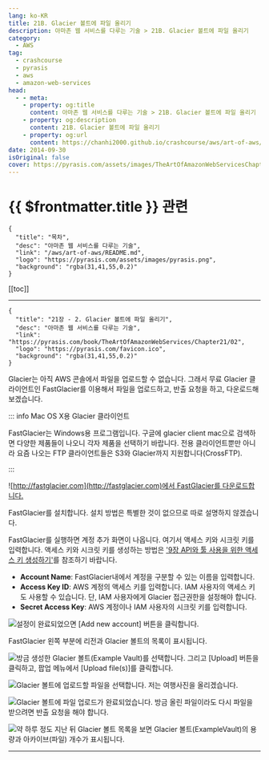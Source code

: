 ```yaml
---
lang: ko-KR
title: 21B. Glacier 볼트에 파일 올리기
description: 아마존 웹 서비스를 다루는 기술 > 21B. Glacier 볼트에 파일 올리기
category:
  - AWS
tag: 
  - crashcourse
  - pyrasis
  - aws 
  - amazon-web-services
head:
  - - meta:
    - property: og:title
      content: 아마존 웹 서비스를 다루는 기술 > 21B. Glacier 볼트에 파일 올리기
    - property: og:description
      content: 21B. Glacier 볼트에 파일 올리기
    - property: og:url
      content: https://chanhi2000.github.io/crashcourse/aws/art-of-aws/21B.html
date: 2014-09-30
isOriginal: false
cover: https://pyrasis.com/assets/images/TheArtOfAmazonWebServicesChapter21/3_.png
---
```


# {{ $frontmatter.title }} 관련

```component VPCard
{
  "title": "목차",
  "desc": "아마존 웹 서비스를 다루는 기술",
  "link": "/aws/art-of-aws/README.md",
  "logo": "https://pyrasis.com/assets/images/pyrasis.png",
  "background": "rgba(31,41,55,0.2)"
}
```

[[toc]]

---

```component VPCard
{
  "title": "21장 - 2. Glacier 볼트에 파일 올리기",
  "desc": "아마존 웹 서비스를 다루는 기술",
  "link": "https://pyrasis.com/book/TheArtOfAmazonWebServices/Chapter21/02",
  "logo": "https://pyrasis.com/favicon.ico",
  "background": "rgba(31,41,55,0.2)"
}
```

Glacier는 아직 AWS 콘솔에서 파일을 업로드할 수 없습니다. 그래서 무료 Glacier 클라이언트인 FastGlacier를 이용해서 파일을 업로드하고, 반출 요청을 하고, 다운로드해보겠습니다.

::: info <FontIcon icon="iconfont icon-macos"/>Mac OS X용 Glacier 클라이언트

FastGlacier는 Windows용 프로그램입니다. 구글에 glacier client mac으로 검색하면 다양한 제품들이 나오니 각자 제품을 선택하기 바랍니다. 전용 클라이언트뿐만 아니라 요즘 나오는 FTP 클라이언트들은 S3와 Glacier까지 지원합니다(CrossFTP).

:::

![[<FontIcon icon="fas fa-globe"/>http://fastglacier.com](http://fastglacier.com)에서 FastGlacier를 다운로드합니다.](https://pyrasis.com/assets/images/TheArtOfAmazonWebServicesChapter21/10_.png)

FastGlacier를 설치합니다. 설치 방법은 특별한 것이 없으므로 따로 설명하지 않겠습니다.

FastGlacier를 실행하면 계정 추가 화면이 나옵니다. 여기서 액세스 키와 시크릿 키를 입력합니다. 액세스 키와 시크릿 키를 생성하는 방법은 ['9장 API와 툴 사용을 위한 액세스 키 생성하기'](09.md)를 참조하기 바랍니다.

- **Account Name**: FastGlacier내에서 계정을 구분할 수 있는 이름을 입력합니다.
- **Access Key ID**: AWS 계정의 액세스 키를 입력합니다. IAM 사용자의 액세스 키도 사용할 수 있습니다. 단, IAM 사용자에게 Glacier 접근권한을 설정해야 합니다.
- **Secret Access Key**: AWS 계정이나 IAM 사용자의 시크릿 키를 입력합니다.

![설정이 완료되었으면 <FontIcon icon="iconfont icon-select"/>`[Add new account]` 버튼을 클릭합니다.](https://pyrasis.com/assets/images/TheArtOfAmazonWebServicesChapter21/11_.png)

FastGlacier 왼쪽 부분에 리전과 Glacier 볼트의 목록이 표시됩니다.

![방금 생성한 Glacier 볼트(Example Vault)를 선택합니다. 그리고 <FontIcon icon="iconfont icon-select"/>`[Upload]` 버튼을 클릭하고, 팝업 메뉴에서 <FontIcon icon="iconfont icon-select"/>`[Upload file(s)]`를 클릭합니다.](https://pyrasis.com/assets/images/TheArtOfAmazonWebServicesChapter21/12_.png)

![Glacier 볼트에 업로드할 파일을 선택합니다. 저는 여행사진을 올리겠습니다.](https://pyrasis.com/assets/images/TheArtOfAmazonWebServicesChapter21/13_.png)

![Glacier 볼트에 파일 업로드가 완료되었습니다. 방금 올린 파일이라도 다시 파일을 받으려면 반출 요청을 해야 합니다.](https://pyrasis.com/assets/images/TheArtOfAmazonWebServicesChapter21/14_.png)

![약 하루 정도 지난 뒤 Glacier 볼트 목록을 보면 Glacier 볼트(`ExampleVault`)의 용량과 아카이브(파일) 개수가 표시됩니다.](https://pyrasis.com/assets/images/TheArtOfAmazonWebServicesChapter21/15_.png)

---

<TagLinks />
